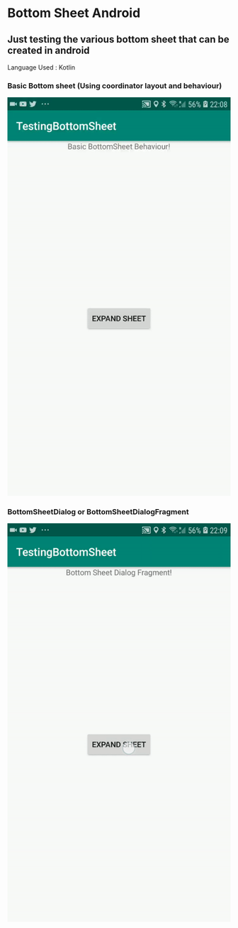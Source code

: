 # Bottom Sheet Android

## Just testing the various bottom sheet that can be created in android

Language Used : Kotlin

### Basic Bottom sheet (Using coordinator layout and behaviour)

![BottomSheet](/bottomsheet_behaviour.gif)

### BottomSheetDialog or BottomSheetDialogFragment

![BottomSheetDialog](/bottomSheet_dialog.gif)
